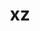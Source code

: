 ---
title: "xz"
layout: cache
categories: [package, develop]
meta: {"compilers": ["apple-clang@16.0.0", "apple-clang@17.0.0", "cce@18.0.0", "cce@20.0.0", "gcc@10.5.0", "gcc@11.1.0", "gcc@11.4.0", "gcc@12.3.0", "gcc@12.4.0", "gcc@13.2.0", "gcc@13.3.0", "gcc@7.3.1", "gcc@7.5.0", "gcc@9.4.0", "intel-oneapi-compilers@2024.1.0", "intel-oneapi-compilers@2025.1.0", "msvc@19.39.33523"], "num_specs": 189, "num_specs_by_stack": {"aws-pcluster-neoverse_v1": 17, "aws-pcluster-x86_64_v4": 3, "bootstrap-aarch64-darwin": 1, "bootstrap-x86_64-linux-gnu": 1, "build_systems": 1, "data-vis-sdk": 16, "developer-tools-aarch64-linux-gnu": 15, "developer-tools-darwin": 11, "developer-tools-x86_64_v3-linux-gnu": 15, "e4s": 1, "e4s-neoverse-v2": 15, "e4s-oneapi": 20, "e4s-rocm-external": 15, "hep": 16, "ml-darwin-aarch64-mps": 11, "ml-linux-aarch64-cpu": 16, "ml-linux-aarch64-cuda": 16, "ml-linux-x86_64-cpu": 16, "ml-linux-x86_64-cuda": 16, "ml-linux-x86_64-rocm": 2, "radiuss": 1, "radiuss-aws": 1, "radiuss-aws-aarch64": 1, "root": 189, "tools-sdk": 1, "tutorial": 30, "windows-vis": 10}, "oss": ["amzn2", "centos7", "rhel8", "sequoia", "ubuntu18.04", "ubuntu20.04", "ubuntu22.04", "ubuntu24.04", "windows10.0.20348"], "platforms": ["darwin", "linux", "windows"], "stacks": ["aws-pcluster-neoverse_v1", "aws-pcluster-x86_64_v4", "bootstrap-aarch64-darwin", "bootstrap-x86_64-linux-gnu", "build_systems", "data-vis-sdk", "developer-tools-aarch64-linux-gnu", "developer-tools-darwin", "developer-tools-x86_64_v3-linux-gnu", "e4s", "e4s-neoverse-v2", "e4s-oneapi", "e4s-rocm-external", "hep", "ml-darwin-aarch64-mps", "ml-linux-aarch64-cpu", "ml-linux-aarch64-cuda", "ml-linux-x86_64-cpu", "ml-linux-x86_64-cuda", "ml-linux-x86_64-rocm", "radiuss", "radiuss-aws", "radiuss-aws-aarch64", "root", "tools-sdk", "tutorial", "windows-vis"], "targets": ["aarch64", "neoverse_v1", "neoverse_v2", "x86_64", "x86_64_v3", "x86_64_v4"], "versions": ["5.4.7", "5.6.3"]}
spec_details: [{"compiler": "gcc@12.4.0", "hash": "24wlwtvovc23rgqcwyjs7wzktadqx22e", "os": "amzn2", "platform": "linux", "size": "-", "stacks": ["aws-pcluster-neoverse_v1", "root"], "target": "neoverse_v1", "variants": ["build_system=autotools", "libs:=shared,static", "~pic"], "versions": ["5.6.3"]}, {"compiler": "gcc@9.4.0", "hash": "25t23jrn56khqhcvc52gc2uqujwz2mts", "os": "ubuntu20.04", "platform": "linux", "size": "-", "stacks": ["data-vis-sdk", "root"], "target": "x86_64_v3", "variants": ["build_system=autotools", "libs:=shared,static", "~pic"], "versions": ["5.6.3"]}, {"compiler": "gcc@13.2.0", "hash": "2fllxiqsxsb7ihg5b6jemiuzrdgkboun", "os": "ubuntu24.04", "platform": "linux", "size": "-", "stacks": ["ml-linux-x86_64-cpu", "ml-linux-x86_64-cuda", "root"], "target": "x86_64_v3", "variants": ["build_system=autotools", "libs:=shared,static", "~pic"], "versions": ["5.6.3"]}, {"compiler": "gcc@11.1.0", "hash": "2jihfpi7fa635hfxaptcyryzc2s3pawp", "os": "ubuntu20.04", "platform": "linux", "size": "-", "stacks": ["data-vis-sdk", "root"], "target": "x86_64_v3", "variants": ["build_system=autotools", "libs:=shared,static", "~pic"], "versions": ["5.6.3"]}, {"compiler": "gcc@12.3.0", "hash": "2pjwl6md3lxin3zx56fgl56x7675nghq", "os": "ubuntu22.04", "platform": "linux", "size": "-", "stacks": ["root", "tutorial"], "target": "x86_64_v3", "variants": ["build_system=autotools", "libs:=shared,static", "~pic"], "versions": ["5.6.3"]}, {"compiler": "gcc@13.2.0", "hash": "34jib4dx6qoripu6gklrpzn36jp5l2pq", "os": "ubuntu24.04", "platform": "linux", "size": "-", "stacks": ["ml-linux-x86_64-cpu", "ml-linux-x86_64-cuda", "root"], "target": "x86_64_v3", "variants": ["build_system=autotools", "libs:=shared,static", "~pic"], "versions": ["5.6.3"]}, {"compiler": "gcc@12.3.0", "hash": "3bvjfs4zs32rpjw4vfotqfhjpwijj65i", "os": "ubuntu22.04", "platform": "linux", "size": "-", "stacks": ["root", "tutorial"], "target": "x86_64_v3", "variants": ["build_system=autotools", "libs:=shared,static", "~pic"], "versions": ["5.6.3"]}, {"compiler": "gcc@12.4.0", "hash": "3fkazl2icd2u433h777yf7f425htyxdf", "os": "amzn2", "platform": "linux", "size": "-", "stacks": ["aws-pcluster-neoverse_v1", "root"], "target": "neoverse_v1", "variants": ["build_system=autotools", "libs:=shared,static", "~pic"], "versions": ["5.6.3"]}, {"compiler": "intel-oneapi-compilers@2025.1.0", "hash": "3jca2tgcfymtntqlymnxcwhla4mj6alm", "os": "ubuntu22.04", "platform": "linux", "size": "-", "stacks": ["e4s-oneapi", "root"], "target": "x86_64_v3", "variants": ["build_system=autotools", "libs:=shared,static", "+pic"], "versions": ["5.6.3"]}, {"compiler": "intel-oneapi-compilers@2025.1.0", "hash": "3rqtk557mvd6myomst4ie5xgkyvuyyur", "os": "ubuntu22.04", "platform": "linux", "size": "-", "stacks": ["e4s-oneapi", "root"], "target": "x86_64_v3", "variants": ["build_system=autotools", "libs:=shared,static", "+pic"], "versions": ["5.6.3"]}, {"compiler": "gcc@11.1.0", "hash": "3xtl7no2dsj5henweab2lx3ysf2rn4p7", "os": "ubuntu20.04", "platform": "linux", "size": "-", "stacks": ["data-vis-sdk", "root"], "target": "x86_64_v3", "variants": ["build_system=autotools", "libs:=shared,static", "~pic"], "versions": ["5.6.3"]}, {"compiler": "msvc@19.39.33523", "hash": "47264anijem5hgjgi7q7nfokck44avex", "os": "windows10.0.20348", "platform": "windows", "size": "-", "stacks": ["root", "windows-vis"], "target": "x86_64", "variants": ["build_system=msbuild", "libs:=shared,static", "~pic"], "versions": ["5.4.7"]}, {"compiler": "gcc@11.1.0", "hash": "47q5kfc5sztgbyqnwinpzcyvujdyr5uz", "os": "ubuntu20.04", "platform": "linux", "size": "-", "stacks": ["data-vis-sdk", "root"], "target": "x86_64_v3", "variants": ["build_system=autotools", "libs:=shared,static", "~pic"], "versions": ["5.6.3"]}, {"compiler": "gcc@11.4.0", "hash": "4bghukz2bqqtshqlhzg6dhsoe6rplfdp", "os": "ubuntu22.04", "platform": "linux", "size": "-", "stacks": ["e4s-rocm-external", "hep", "root", "tutorial"], "target": "x86_64_v3", "variants": ["build_system=autotools", "libs:=shared,static", "~pic"], "versions": ["5.6.3"]}, {"compiler": "gcc@11.4.0", "hash": "4e7cldwhlmbk326tqtqoaj2qlphsauvq", "os": "ubuntu22.04", "platform": "linux", "size": "-", "stacks": ["e4s-neoverse-v2", "root"], "target": "neoverse_v2", "variants": ["build_system=autotools", "libs:=shared,static", "~pic"], "versions": ["5.6.3"]}, {"compiler": "gcc@13.2.0", "hash": "4endfwtlyxzoccfym2ox2vaecyvlsrdr", "os": "ubuntu24.04", "platform": "linux", "size": "-", "stacks": ["ml-linux-x86_64-cpu", "ml-linux-x86_64-cuda", "root"], "target": "x86_64_v3", "variants": ["build_system=autotools", "libs:=shared,static", "~pic"], "versions": ["5.6.3"]}, {"compiler": "gcc@12.3.0", "hash": "4gzq4mkmjtiuivqj4iddqkoe2dxritps", "os": "ubuntu22.04", "platform": "linux", "size": "-", "stacks": ["root", "tutorial"], "target": "x86_64_v3", "variants": ["build_system=autotools", "libs:=shared,static", "~pic"], "versions": ["5.6.3"]}, {"compiler": "gcc@13.3.0", "hash": "4mdj2encdn6bkuhemc3ruqkzzbge453w", "os": "rhel8", "platform": "linux", "size": "-", "stacks": ["developer-tools-aarch64-linux-gnu", "root"], "target": "aarch64", "variants": ["build_system=autotools", "libs:=shared,static", "~pic"], "versions": ["5.6.3"]}, {"compiler": "gcc@11.4.0", "hash": "4zjzb4cjvmzpar4oe5c7fjtkovpuavou", "os": "ubuntu22.04", "platform": "linux", "size": "-", "stacks": ["e4s-rocm-external", "hep", "root", "tutorial"], "target": "x86_64_v3", "variants": ["build_system=autotools", "libs:=shared,static", "~pic"], "versions": ["5.6.3"]}, {"compiler": "gcc@10.5.0", "hash": "52uwpvauoltfdzgrmhnbla4yp3plqb5o", "os": "centos7", "platform": "linux", "size": "-", "stacks": ["developer-tools-x86_64_v3-linux-gnu", "root"], "target": "x86_64_v3", "variants": ["build_system=autotools", "libs:=shared,static", "~pic"], "versions": ["5.6.3"]}, {"compiler": "msvc@19.39.33523", "hash": "56dfibgkhy4hgl2j5tvualz4ctvhikeu", "os": "windows10.0.20348", "platform": "windows", "size": "-", "stacks": ["root", "windows-vis"], "target": "x86_64", "variants": ["build_system=msbuild", "libs:=shared,static", "~pic"], "versions": ["5.4.7"]}, {"compiler": "gcc@13.3.0", "hash": "5k73ewmznkchtgiehfb442vej4b2b24w", "os": "rhel8", "platform": "linux", "size": "-", "stacks": ["developer-tools-aarch64-linux-gnu", "root"], "target": "aarch64", "variants": ["build_system=autotools", "libs:=shared,static", "~pic"], "versions": ["5.6.3"]}, {"compiler": "gcc@10.5.0", "hash": "5ksjb7i2p4qvcopxpe3tov3gnw3xppx6", "os": "centos7", "platform": "linux", "size": "-", "stacks": ["developer-tools-x86_64_v3-linux-gnu", "root"], "target": "x86_64_v3", "variants": ["build_system=autotools", "libs:=shared,static", "~pic"], "versions": ["5.6.3"]}, {"compiler": "gcc@7.3.1", "hash": "5qsadupfo7iev3icxgsgdmo4zfrmjqi5", "os": "amzn2", "platform": "linux", "size": "-", "stacks": ["radiuss-aws", "root"], "target": "x86_64_v3", "variants": ["build_system=autotools", "libs:=shared,static", "~pic"], "versions": ["5.6.3"]}, {"compiler": "gcc@13.2.0", "hash": "5z5emmi6uynpochvmagkfguetc56z5ei", "os": "ubuntu24.04", "platform": "linux", "size": "-", "stacks": ["ml-linux-aarch64-cpu", "ml-linux-aarch64-cuda", "root"], "target": "aarch64", "variants": ["build_system=autotools", "libs:=shared,static", "~pic"], "versions": ["5.6.3"]}, {"compiler": "gcc@12.4.0", "hash": "6e3iwpiuivi44w7lglksawiy5ivzuchp", "os": "amzn2", "platform": "linux", "size": "-", "stacks": ["aws-pcluster-neoverse_v1", "root"], "target": "neoverse_v1", "variants": ["build_system=autotools", "libs:=shared,static", "~pic"], "versions": ["5.6.3"]}, {"compiler": "gcc@11.4.0", "hash": "6mixfxa3acevmpk4jqbqwh7odqgtzji3", "os": "ubuntu22.04", "platform": "linux", "size": "-", "stacks": ["e4s-neoverse-v2", "root"], "target": "neoverse_v2", "variants": ["build_system=autotools", "libs:=shared,static", "~pic"], "versions": ["5.6.3"]}, {"compiler": "msvc@19.39.33523", "hash": "6ozpfry5yajzwcxuonxldv7ig7dg7obk", "os": "windows10.0.20348", "platform": "windows", "size": "-", "stacks": ["root", "windows-vis"], "target": "x86_64", "variants": ["build_system=msbuild", "libs:=shared,static", "~pic"], "versions": ["5.4.7"]}, {"compiler": "gcc@12.4.0", "hash": "6sdsneidy4ifolmxpkm7poyunru4ujru", "os": "amzn2", "platform": "linux", "size": "-", "stacks": ["aws-pcluster-neoverse_v1", "root"], "target": "neoverse_v1", "variants": ["build_system=autotools", "libs:=shared,static", "~pic"], "versions": ["5.6.3"]}, {"compiler": "gcc@12.4.0", "hash": "6y7tnbj2mhx3bbsssfr6ho4xsa4ymggy", "os": "amzn2", "platform": "linux", "size": "-", "stacks": ["aws-pcluster-neoverse_v1", "root"], "target": "neoverse_v1", "variants": ["build_system=autotools", "libs:=shared,static", "~pic"], "versions": ["5.6.3"]}, {"compiler": "gcc@11.4.0", "hash": "7kqm4fgfb5dzyqr6misflu25q55xgolh", "os": "ubuntu22.04", "platform": "linux", "size": "-", "stacks": ["e4s-rocm-external", "hep", "root", "tutorial"], "target": "x86_64_v3", "variants": ["build_system=autotools", "libs:=shared,static", "~pic"], "versions": ["5.6.3"]}, {"compiler": "gcc@13.2.0", "hash": "7tz2fa5snfyjmozrrsqfa2qnan5d7i6r", "os": "ubuntu24.04", "platform": "linux", "size": "-", "stacks": ["ml-linux-aarch64-cpu", "ml-linux-aarch64-cuda", "root"], "target": "aarch64", "variants": ["build_system=autotools", "libs:=shared,static", "~pic"], "versions": ["5.6.3"]}, {"compiler": "gcc@13.3.0", "hash": "ad4lfypm4vnppyfap6kv4zkeyuphowkr", "os": "rhel8", "platform": "linux", "size": "-", "stacks": ["developer-tools-aarch64-linux-gnu", "root"], "target": "aarch64", "variants": ["build_system=autotools", "libs:=shared,static", "~pic"], "versions": ["5.6.3"]}, {"compiler": "gcc@12.3.0", "hash": "adjxwopu2hz2ow2anlit2rh6x3wr7rag", "os": "ubuntu22.04", "platform": "linux", "size": "-", "stacks": ["root", "tutorial"], "target": "x86_64_v3", "variants": ["build_system=autotools", "libs:=shared,static", "~pic"], "versions": ["5.6.3"]}, {"compiler": "gcc@12.3.0", "hash": "afhbpieq276wqe53wzoloc4rqyf5ymgk", "os": "ubuntu22.04", "platform": "linux", "size": "-", "stacks": ["root", "tutorial"], "target": "x86_64_v3", "variants": ["build_system=autotools", "libs:=shared,static", "~pic"], "versions": ["5.6.3"]}, {"compiler": "gcc@11.1.0", "hash": "alcnepmqag6wdm5u4m3smizodt3lk4ka", "os": "ubuntu20.04", "platform": "linux", "size": "-", "stacks": ["data-vis-sdk", "root", "tools-sdk"], "target": "x86_64_v3", "variants": ["build_system=autotools", "libs:=shared,static", "~pic"], "versions": ["5.6.3"]}, {"compiler": "gcc@11.1.0", "hash": "ancsn4fcbaj7msdzykez7vyncodq24pa", "os": "ubuntu20.04", "platform": "linux", "size": "-", "stacks": ["data-vis-sdk", "root"], "target": "x86_64_v3", "variants": ["build_system=autotools", "libs:=shared,static", "~pic"], "versions": ["5.6.3"]}, {"compiler": "gcc@11.4.0", "hash": "b2qd3hdfizy5ckpslcomhvqx7vk4onjj", "os": "ubuntu22.04", "platform": "linux", "size": "-", "stacks": ["e4s-neoverse-v2", "root"], "target": "neoverse_v2", "variants": ["build_system=autotools", "libs:=shared,static", "~pic"], "versions": ["5.6.3"]}, {"compiler": "intel-oneapi-compilers@2025.1.0", "hash": "b75vobeiiyfyzaezeedfbg3qspkgkfof", "os": "ubuntu22.04", "platform": "linux", "size": "-", "stacks": ["e4s-oneapi", "root"], "target": "x86_64_v3", "variants": ["build_system=autotools", "libs:=shared,static", "+pic"], "versions": ["5.6.3"]}, {"compiler": "gcc@13.2.0", "hash": "bbvofpd3c5olz3aa6l5vbaoryr4usx52", "os": "ubuntu24.04", "platform": "linux", "size": "-", "stacks": ["ml-linux-aarch64-cpu", "ml-linux-aarch64-cuda", "root"], "target": "aarch64", "variants": ["build_system=autotools", "libs:=shared,static", "~pic"], "versions": ["5.6.3"]}, {"compiler": "gcc@11.4.0", "hash": "bo76xpxoutt2sra747e7bkg2qsztllnq", "os": "ubuntu22.04", "platform": "linux", "size": "-", "stacks": ["e4s-neoverse-v2", "root"], "target": "neoverse_v2", "variants": ["build_system=autotools", "libs:=shared,static", "~pic"], "versions": ["5.6.3"]}, {"compiler": "gcc@11.1.0", "hash": "browwed3spgxwkxsq3zwg6xh62scmi6j", "os": "ubuntu20.04", "platform": "linux", "size": "-", "stacks": ["data-vis-sdk", "root"], "target": "x86_64_v3", "variants": ["build_system=autotools", "libs:=shared,static", "~pic"], "versions": ["5.6.3"]}, {"compiler": "gcc@12.4.0", "hash": "brrauzohlv56d5mjzdlv7fqw2nd6ewnz", "os": "amzn2", "platform": "linux", "size": "-", "stacks": ["aws-pcluster-neoverse_v1", "root"], "target": "neoverse_v1", "variants": ["build_system=autotools", "libs:=shared,static", "~pic"], "versions": ["5.6.3"]}, {"compiler": "cce@20.0.0", "hash": "bryxum3jcgszwrforhatrqnqk7ovkmdc", "os": "rhel8", "platform": "linux", "size": "-", "stacks": ["root"], "target": "x86_64_v3", "variants": ["build_system=autotools", "libs:=shared,static", "~pic"], "versions": ["5.6.3"]}, {"compiler": "gcc@11.4.0", "hash": "bsc4vlwdtkgmyrdnxssbowwmfvrushxn", "os": "ubuntu22.04", "platform": "linux", "size": "-", "stacks": ["e4s-neoverse-v2", "root"], "target": "neoverse_v2", "variants": ["build_system=autotools", "libs:=shared,static", "~pic"], "versions": ["5.6.3"]}, {"compiler": "gcc@10.5.0", "hash": "bz3hx7vl3zfj2i22k5hbrf4xvbwqump6", "os": "centos7", "platform": "linux", "size": "-", "stacks": ["developer-tools-x86_64_v3-linux-gnu", "root"], "target": "x86_64_v3", "variants": ["build_system=autotools", "libs:=shared,static", "~pic"], "versions": ["5.6.3"]}, {"compiler": "intel-oneapi-compilers@2025.1.0", "hash": "c446vuhcudn353zvokqsbw2yol5ts2sg", "os": "ubuntu22.04", "platform": "linux", "size": "-", "stacks": ["e4s-oneapi", "root"], "target": "x86_64_v3", "variants": ["build_system=autotools", "libs:=shared,static", "+pic"], "versions": ["5.6.3"]}, {"compiler": "gcc@13.2.0", "hash": "c7gev63ai7iwgp2bv5sg7plslny7h7gf", "os": "ubuntu24.04", "platform": "linux", "size": "-", "stacks": ["ml-linux-x86_64-cpu", "ml-linux-x86_64-cuda", "root"], "target": "x86_64_v3", "variants": ["build_system=autotools", "libs:=shared,static", "~pic"], "versions": ["5.6.3"]}, {"compiler": "gcc@13.2.0", "hash": "cf56tcnro5yzjlsinqnujmmtzbcjleym", "os": "ubuntu24.04", "platform": "linux", "size": "-", "stacks": ["ml-linux-aarch64-cpu", "ml-linux-aarch64-cuda", "root"], "target": "aarch64", "variants": ["build_system=autotools", "libs:=shared,static", "~pic"], "versions": ["5.6.3"]}, {"compiler": "gcc@13.3.0", "hash": "cfxmjfodpphmelbqjtmtjyipo3eti2hl", "os": "rhel8", "platform": "linux", "size": "-", "stacks": ["developer-tools-aarch64-linux-gnu", "root"], "target": "aarch64", "variants": ["build_system=autotools", "libs:=shared,static", "~pic"], "versions": ["5.6.3"]}, {"compiler": "gcc@11.4.0", "hash": "cnomoy4ij6qtzxpzbpretl7w7blabf3r", "os": "ubuntu22.04", "platform": "linux", "size": "-", "stacks": ["e4s-rocm-external", "hep", "root", "tutorial"], "target": "x86_64_v3", "variants": ["build_system=autotools", "libs:=shared,static", "~pic"], "versions": ["5.6.3"]}, {"compiler": "gcc@12.4.0", "hash": "d64xp2x7yxlv3qklmk27lnxqxtmeapbo", "os": "amzn2", "platform": "linux", "size": "-", "stacks": ["aws-pcluster-neoverse_v1", "root"], "target": "neoverse_v1", "variants": ["build_system=autotools", "libs:=shared,static", "~pic"], "versions": ["5.6.3"]}, {"compiler": "gcc@13.3.0", "hash": "d7ypkjd2vl2x7pmvwzv3syuvqzbr2j36", "os": "rhel8", "platform": "linux", "size": "-", "stacks": ["developer-tools-aarch64-linux-gnu", "root"], "target": "aarch64", "variants": ["build_system=autotools", "libs:=shared,static", "~pic"], "versions": ["5.6.3"]}, {"compiler": "gcc@13.2.0", "hash": "dbnt7oc4t37ixjifb7x6a2phsgnxu7wi", "os": "ubuntu24.04", "platform": "linux", "size": "-", "stacks": ["ml-linux-x86_64-cpu", "ml-linux-x86_64-cuda", "root"], "target": "x86_64_v3", "variants": ["build_system=autotools", "libs:=shared,static", "~pic"], "versions": ["5.6.3"]}, {"compiler": "gcc@12.4.0", "hash": "dlgnajmmcrmpd45kl4op6hlpsohxc555", "os": "amzn2", "platform": "linux", "size": "-", "stacks": ["aws-pcluster-neoverse_v1", "root"], "target": "neoverse_v1", "variants": ["build_system=autotools", "libs:=shared,static", "~pic"], "versions": ["5.6.3"]}, {"compiler": "gcc@12.4.0", "hash": "dltwcvxhod4l2mvjt2dgojsrrelv2koo", "os": "amzn2", "platform": "linux", "size": "-", "stacks": ["aws-pcluster-neoverse_v1", "root"], "target": "neoverse_v1", "variants": ["build_system=autotools", "libs:=shared,static", "~pic"], "versions": ["5.6.3"]}, {"compiler": "gcc@11.4.0", "hash": "dnixb3ixsq6gah5rleupbdpkt5yrkiy2", "os": "ubuntu22.04", "platform": "linux", "size": "-", "stacks": ["e4s-rocm-external", "hep", "root", "tutorial"], "target": "x86_64_v3", "variants": ["build_system=autotools", "libs:=shared,static", "~pic"], "versions": ["5.6.3"]}, {"compiler": "gcc@12.4.0", "hash": "dypsjlpfclreus2h24c4hxidj7vtwl2c", "os": "amzn2", "platform": "linux", "size": "-", "stacks": ["aws-pcluster-neoverse_v1", "root"], "target": "neoverse_v1", "variants": ["build_system=autotools", "libs:=shared,static", "~pic"], "versions": ["5.6.3"]}, {"compiler": "gcc@11.4.0", "hash": "dyslydimhtx7m3gsqns6wjyi66wzwbjy", "os": "ubuntu22.04", "platform": "linux", "size": "-", "stacks": ["e4s-rocm-external", "hep", "root", "tutorial"], "target": "x86_64_v3", "variants": ["build_system=autotools", "libs:=shared,static", "~pic"], "versions": ["5.6.3"]}, {"compiler": "gcc@12.3.0", "hash": "e67axkdjomqwf5y4matt2wpdmvyo7ebl", "os": "ubuntu22.04", "platform": "linux", "size": "-", "stacks": ["root", "tutorial"], "target": "x86_64_v3", "variants": ["build_system=autotools", "libs:=shared,static", "~pic"], "versions": ["5.6.3"]}, {"compiler": "gcc@12.3.0", "hash": "e6ce2wpguokyjepjq66c7trwjpsjzzud", "os": "ubuntu22.04", "platform": "linux", "size": "-", "stacks": ["root", "tutorial"], "target": "x86_64_v3", "variants": ["build_system=autotools", "libs:=shared,static", "~pic"], "versions": ["5.6.3"]}, {"compiler": "apple-clang@17.0.0", "hash": "ecmhqktqdmjjrw435a2llbccpuqbeusm", "os": "sequoia", "platform": "darwin", "size": "-", "stacks": ["bootstrap-aarch64-darwin", "developer-tools-darwin", "ml-darwin-aarch64-mps", "root"], "target": "aarch64", "variants": ["build_system=autotools", "libs:=shared,static", "~pic"], "versions": ["5.6.3"]}, {"compiler": "gcc@10.5.0", "hash": "epdynryvtl2njdcxraddh7f547jymd3a", "os": "centos7", "platform": "linux", "size": "-", "stacks": ["developer-tools-x86_64_v3-linux-gnu", "root"], "target": "x86_64_v3", "variants": ["build_system=autotools", "libs:=shared,static", "~pic"], "versions": ["5.6.3"]}, {"compiler": "gcc@13.2.0", "hash": "eumlzh77okqmlhmz2hqk76fiovdg5ufh", "os": "ubuntu24.04", "platform": "linux", "size": "-", "stacks": ["ml-linux-aarch64-cpu", "ml-linux-aarch64-cuda", "root"], "target": "aarch64", "variants": ["build_system=autotools", "libs:=shared,static", "~pic"], "versions": ["5.6.3"]}, {"compiler": "gcc@13.2.0", "hash": "f2ts7zy5qecrtcwqv22vshx6qxb6l2dx", "os": "ubuntu24.04", "platform": "linux", "size": "-", "stacks": ["hep", "ml-linux-x86_64-cpu", "ml-linux-x86_64-cuda", "root"], "target": "x86_64_v3", "variants": ["build_system=autotools", "libs:=shared,static", "~pic"], "versions": ["5.6.3"]}, {"compiler": "intel-oneapi-compilers@2025.1.0", "hash": "f3dd7aeanfbdshuqult65mpaavpjo77o", "os": "ubuntu22.04", "platform": "linux", "size": "-", "stacks": ["e4s-oneapi", "root"], "target": "x86_64_v3", "variants": ["build_system=autotools", "libs:=shared,static", "+pic"], "versions": ["5.6.3"]}, {"compiler": "gcc@11.4.0", "hash": "fc2mnxluk5hud72bm6nw2vhgj63mw6zl", "os": "ubuntu22.04", "platform": "linux", "size": "-", "stacks": ["e4s-rocm-external", "hep", "root", "tutorial"], "target": "x86_64_v3", "variants": ["build_system=autotools", "libs:=shared,static", "~pic"], "versions": ["5.6.3"]}, {"compiler": "intel-oneapi-compilers@2025.1.0", "hash": "fgszrrwzsiva74gwelvgtkttk3edirg6", "os": "ubuntu22.04", "platform": "linux", "size": "-", "stacks": ["e4s-oneapi", "root"], "target": "x86_64_v3", "variants": ["build_system=autotools", "libs:=shared,static", "+pic"], "versions": ["5.6.3"]}, {"compiler": "gcc@11.4.0", "hash": "fhuuiy5t3lzhklhsy6bazad3tghpycsn", "os": "ubuntu22.04", "platform": "linux", "size": "-", "stacks": ["e4s-neoverse-v2", "root"], "target": "neoverse_v2", "variants": ["build_system=autotools", "libs:=shared,static", "~pic"], "versions": ["5.6.3"]}, {"compiler": "apple-clang@16.0.0", "hash": "fnjoriv2u5rwyvzuvumrscjnmrm7zpde", "os": "sequoia", "platform": "darwin", "size": "-", "stacks": ["developer-tools-darwin", "ml-darwin-aarch64-mps", "root"], "target": "aarch64", "variants": ["build_system=autotools", "libs:=shared,static", "~pic"], "versions": ["5.6.3"]}, {"compiler": "gcc@13.2.0", "hash": "fodnfs6azwjuh7a2xyd6m462od5penhi", "os": "ubuntu24.04", "platform": "linux", "size": "-", "stacks": ["bootstrap-x86_64-linux-gnu", "hep", "ml-linux-x86_64-cpu", "ml-linux-x86_64-cuda", "ml-linux-x86_64-rocm", "radiuss", "root"], "target": "x86_64_v3", "variants": ["build_system=autotools", "libs:=shared,static", "~pic"], "versions": ["5.6.3"]}, {"compiler": "gcc@11.4.0", "hash": "gc6ybvabhloy5oei4tpx55qsrxyajw7d", "os": "ubuntu22.04", "platform": "linux", "size": "-", "stacks": ["e4s-neoverse-v2", "root"], "target": "neoverse_v2", "variants": ["build_system=autotools", "libs:=shared,static", "~pic"], "versions": ["5.6.3"]}, {"compiler": "intel-oneapi-compilers@2025.1.0", "hash": "gkzk7xnkccncjgvqmzh2vrb2eb6shnht", "os": "ubuntu22.04", "platform": "linux", "size": "-", "stacks": ["e4s-oneapi", "root"], "target": "x86_64_v3", "variants": ["build_system=autotools", "libs:=shared,static", "+pic"], "versions": ["5.6.3"]}, {"compiler": "gcc@13.2.0", "hash": "gojgnnoblroch6f3ilvn742eqyajh7ee", "os": "ubuntu24.04", "platform": "linux", "size": "-", "stacks": ["ml-linux-x86_64-cpu", "ml-linux-x86_64-cuda", "root"], "target": "x86_64_v3", "variants": ["build_system=autotools", "libs:=shared,static", "~pic"], "versions": ["5.6.3"]}, {"compiler": "gcc@11.4.0", "hash": "gwztkmugebtveh3pkgnorqzbwjmq3ekq", "os": "ubuntu22.04", "platform": "linux", "size": "-", "stacks": ["e4s-neoverse-v2", "root"], "target": "neoverse_v2", "variants": ["build_system=autotools", "libs:=shared,static", "~pic"], "versions": ["5.6.3"]}, {"compiler": "gcc@11.4.0", "hash": "hhkulugmwqotynuhtsca6gnowblsjact", "os": "ubuntu22.04", "platform": "linux", "size": "-", "stacks": ["e4s-neoverse-v2", "root"], "target": "neoverse_v2", "variants": ["build_system=autotools", "libs:=shared,static", "~pic"], "versions": ["5.6.3"]}, {"compiler": "intel-oneapi-compilers@2025.1.0", "hash": "hslz7pnbvkfcang2s4cw5ny7pjjvakhk", "os": "ubuntu22.04", "platform": "linux", "size": "-", "stacks": ["e4s-oneapi", "root"], "target": "x86_64_v3", "variants": ["build_system=autotools", "libs:=shared,static", "+pic"], "versions": ["5.6.3"]}, {"compiler": "intel-oneapi-compilers@2025.1.0", "hash": "hxch4ymtqpotuhdu2vm3cdzscifn6bl4", "os": "ubuntu22.04", "platform": "linux", "size": "-", "stacks": ["e4s-oneapi", "root"], "target": "x86_64_v3", "variants": ["build_system=autotools", "libs:=shared,static", "+pic"], "versions": ["5.6.3"]}, {"compiler": "gcc@7.5.0", "hash": "hzpis7zcp3x56bwzhdo5cqvhesjvwrh7", "os": "ubuntu18.04", "platform": "linux", "size": "-", "stacks": ["build_systems", "root"], "target": "x86_64_v3", "variants": ["build_system=autotools", "libs:=shared,static", "~pic"], "versions": ["5.6.3"]}, {"compiler": "intel-oneapi-compilers@2025.1.0", "hash": "hzue4nqacexu533szcu7zzvbbnqetlnp", "os": "ubuntu22.04", "platform": "linux", "size": "-", "stacks": ["e4s-oneapi", "root"], "target": "x86_64_v3", "variants": ["build_system=autotools", "libs:=shared,static", "+pic"], "versions": ["5.6.3"]}, {"compiler": "apple-clang@16.0.0", "hash": "i66inyfkizvhu44byvlu27f5e7w7gphi", "os": "sequoia", "platform": "darwin", "size": "-", "stacks": ["developer-tools-darwin", "ml-darwin-aarch64-mps", "root"], "target": "aarch64", "variants": ["build_system=autotools", "libs:=shared,static", "~pic"], "versions": ["5.6.3"]}, {"compiler": "gcc@12.3.0", "hash": "iihwqktdnadguqdkbekb7l2pe47bdecx", "os": "ubuntu22.04", "platform": "linux", "size": "-", "stacks": ["root", "tutorial"], "target": "x86_64_v3", "variants": ["build_system=autotools", "libs:=shared,static", "~pic"], "versions": ["5.6.3"]}, {"compiler": "gcc@11.1.0", "hash": "ij3pnkpezhdgzrfwbjwxqarnu2mjffpa", "os": "ubuntu20.04", "platform": "linux", "size": "-", "stacks": ["data-vis-sdk", "root"], "target": "x86_64_v3", "variants": ["build_system=autotools", "libs:=shared,static", "~pic"], "versions": ["5.6.3"]}, {"compiler": "gcc@10.5.0", "hash": "ijk2odp46qqhbrojzk3hs27cgiwy3mx5", "os": "centos7", "platform": "linux", "size": "-", "stacks": ["developer-tools-x86_64_v3-linux-gnu", "root"], "target": "x86_64_v3", "variants": ["build_system=autotools", "libs:=shared,static", "~pic"], "versions": ["5.6.3"]}, {"compiler": "intel-oneapi-compilers@2024.1.0", "hash": "iknawtckrrkpafbmm22npk3doxp64rrh", "os": "amzn2", "platform": "linux", "size": "-", "stacks": ["aws-pcluster-x86_64_v4", "root"], "target": "x86_64_v3", "variants": ["build_system=autotools", "libs:=shared,static", "~pic"], "versions": ["5.6.3"]}, {"compiler": "intel-oneapi-compilers@2024.1.0", "hash": "irqbax6daellhhn76ixznxaqec3yb4wk", "os": "amzn2", "platform": "linux", "size": "-", "stacks": ["aws-pcluster-x86_64_v4", "root"], "target": "x86_64_v3", "variants": ["build_system=autotools", "libs:=shared,static", "~pic"], "versions": ["5.6.3"]}, {"compiler": "gcc@12.3.0", "hash": "iykk5fraho6vcupwatpy64lf54sobrzt", "os": "ubuntu22.04", "platform": "linux", "size": "-", "stacks": ["root", "tutorial"], "target": "x86_64_v3", "variants": ["build_system=autotools", "libs:=shared,static", "~pic"], "versions": ["5.6.3"]}, {"compiler": "gcc@11.4.0", "hash": "j2by65buskbvpuwmkkv5hnxps4jpisrf", "os": "ubuntu22.04", "platform": "linux", "size": "-", "stacks": ["e4s", "e4s-rocm-external", "root", "tutorial"], "target": "x86_64_v3", "variants": ["build_system=autotools", "libs:=shared,static", "~pic"], "versions": ["5.6.3"]}, {"compiler": "gcc@13.3.0", "hash": "jiglfu4da73qkjdiodzoyap5pmncv45s", "os": "rhel8", "platform": "linux", "size": "-", "stacks": ["developer-tools-aarch64-linux-gnu", "root"], "target": "aarch64", "variants": ["build_system=autotools", "libs:=shared,static", "~pic"], "versions": ["5.6.3"]}, {"compiler": "intel-oneapi-compilers@2025.1.0", "hash": "jmykyvrp5e6f5wqj7qxgt5skuybnldij", "os": "ubuntu22.04", "platform": "linux", "size": "-", "stacks": ["e4s-oneapi", "root"], "target": "x86_64_v3", "variants": ["build_system=autotools", "libs:=shared,static", "+pic"], "versions": ["5.6.3"]}, {"compiler": "gcc@12.4.0", "hash": "jovxntfwvzh2gjouiu25oryk5rgp4hl3", "os": "amzn2", "platform": "linux", "size": "-", "stacks": ["aws-pcluster-neoverse_v1", "root"], "target": "neoverse_v1", "variants": ["build_system=autotools", "libs:=shared,static", "~pic"], "versions": ["5.6.3"]}, {"compiler": "gcc@13.2.0", "hash": "jqg23fcvtuhpml3zxqydwypqusb7sdm4", "os": "ubuntu24.04", "platform": "linux", "size": "-", "stacks": ["ml-linux-aarch64-cpu", "ml-linux-aarch64-cuda", "root"], "target": "aarch64", "variants": ["build_system=autotools", "libs:=shared,static", "~pic"], "versions": ["5.6.3"]}, {"compiler": "gcc@13.3.0", "hash": "jqp3upji63ig5oyclc5ky2wtkikkdi2l", "os": "rhel8", "platform": "linux", "size": "-", "stacks": ["developer-tools-aarch64-linux-gnu", "root"], "target": "aarch64", "variants": ["build_system=autotools", "libs:=shared,static", "~pic"], "versions": ["5.6.3"]}, {"compiler": "intel-oneapi-compilers@2024.1.0", "hash": "jtb3umcmdj55r2u2yuqtjrnzewvsjyfy", "os": "amzn2", "platform": "linux", "size": "-", "stacks": ["aws-pcluster-x86_64_v4", "root"], "target": "x86_64_v4", "variants": ["build_system=autotools", "libs:=shared,static", "~pic"], "versions": ["5.6.3"]}, {"compiler": "apple-clang@17.0.0", "hash": "kcejdt5v7uzv2gzrtz6ki7v2q2i3msg5", "os": "sequoia", "platform": "darwin", "size": "-", "stacks": ["developer-tools-darwin", "ml-darwin-aarch64-mps", "root"], "target": "aarch64", "variants": ["build_system=autotools", "libs:=shared,static", "~pic"], "versions": ["5.6.3"]}, {"compiler": "gcc@11.1.0", "hash": "kfb7aektwekgkjjre7qun72if6ybtlmm", "os": "ubuntu20.04", "platform": "linux", "size": "-", "stacks": ["data-vis-sdk", "root"], "target": "x86_64_v3", "variants": ["build_system=autotools", "libs:=shared,static", "~pic"], "versions": ["5.6.3"]}, {"compiler": "gcc@10.5.0", "hash": "kipwqlfipp2jn6rnphde37oleaovtnmr", "os": "centos7", "platform": "linux", "size": "-", "stacks": ["developer-tools-x86_64_v3-linux-gnu", "root"], "target": "x86_64_v3", "variants": ["build_system=autotools", "libs:=shared,static", "~pic"], "versions": ["5.6.3"]}, {"compiler": "gcc@13.2.0", "hash": "kk2atxovgxhqq6r3ouxxj3xhc7bsdprq", "os": "ubuntu24.04", "platform": "linux", "size": "-", "stacks": ["ml-linux-x86_64-cpu", "ml-linux-x86_64-cuda", "root"], "target": "x86_64_v3", "variants": ["build_system=autotools", "libs:=shared,static", "~pic"], "versions": ["5.6.3"]}, {"compiler": "gcc@12.3.0", "hash": "l4wybsvsq3yqxwjfo57kcve2g6qlqxms", "os": "ubuntu22.04", "platform": "linux", "size": "-", "stacks": ["root", "tutorial"], "target": "x86_64_v3", "variants": ["build_system=autotools", "libs:=shared,static", "~pic"], "versions": ["5.6.3"]}, {"compiler": "gcc@13.3.0", "hash": "le6dwyecgkh33a5sanxze7vmmasvcoxn", "os": "rhel8", "platform": "linux", "size": "-", "stacks": ["developer-tools-aarch64-linux-gnu", "root"], "target": "aarch64", "variants": ["build_system=autotools", "libs:=shared,static", "~pic"], "versions": ["5.6.3"]}, {"compiler": "gcc@10.5.0", "hash": "lhxa62oimlu3sxhpmvysqk26zqdjk2yc", "os": "centos7", "platform": "linux", "size": "-", "stacks": ["developer-tools-x86_64_v3-linux-gnu", "root"], "target": "x86_64_v3", "variants": ["build_system=autotools", "libs:=shared,static", "~pic"], "versions": ["5.6.3"]}, {"compiler": "gcc@13.3.0", "hash": "liorpn4dfs3nctbl6ydqutabb4f2f4uz", "os": "rhel8", "platform": "linux", "size": "-", "stacks": ["developer-tools-aarch64-linux-gnu", "root"], "target": "aarch64", "variants": ["build_system=autotools", "libs:=shared,static", "~pic"], "versions": ["5.6.3"]}, {"compiler": "gcc@13.2.0", "hash": "ls62sp7i6bqqsi64gfndj4e2om3z3emt", "os": "ubuntu24.04", "platform": "linux", "size": "-", "stacks": ["ml-linux-aarch64-cpu", "ml-linux-aarch64-cuda", "root"], "target": "aarch64", "variants": ["build_system=autotools", "libs:=shared,static", "~pic"], "versions": ["5.6.3"]}, {"compiler": "apple-clang@16.0.0", "hash": "m3qh4z3jtynky7xqwtxaw4rpyypwgd5y", "os": "sequoia", "platform": "darwin", "size": "-", "stacks": ["developer-tools-darwin", "ml-darwin-aarch64-mps", "root"], "target": "aarch64", "variants": ["build_system=autotools", "libs:=shared,static", "~pic"], "versions": ["5.6.3"]}, {"compiler": "gcc@11.4.0", "hash": "m7n36qkja5ocm6vcp3lw2qsfbvtpkxxg", "os": "ubuntu22.04", "platform": "linux", "size": "-", "stacks": ["e4s-rocm-external", "hep", "root", "tutorial"], "target": "x86_64_v3", "variants": ["build_system=autotools", "libs:=shared,static", "~pic"], "versions": ["5.6.3"]}, {"compiler": "gcc@13.2.0", "hash": "mahfym6ezxfdjsybu4couegxtvbvdac4", "os": "ubuntu24.04", "platform": "linux", "size": "-", "stacks": ["ml-linux-aarch64-cpu", "ml-linux-aarch64-cuda", "root"], "target": "aarch64", "variants": ["build_system=autotools", "libs:=shared,static", "~pic"], "versions": ["5.6.3"]}, {"compiler": "gcc@13.2.0", "hash": "mepezmi7wwm5hzpgfyg6w5vdo6oty77h", "os": "ubuntu24.04", "platform": "linux", "size": "-", "stacks": ["ml-linux-x86_64-cpu", "ml-linux-x86_64-cuda", "root"], "target": "x86_64_v3", "variants": ["build_system=autotools", "libs:=shared,static", "~pic"], "versions": ["5.6.3"]}, {"compiler": "gcc@11.4.0", "hash": "mkgisah6742moo2fsvjtu6g3ygixilzv", "os": "ubuntu22.04", "platform": "linux", "size": "-", "stacks": ["e4s-rocm-external", "hep", "root", "tutorial"], "target": "x86_64_v3", "variants": ["build_system=autotools", "libs:=shared,static", "~pic"], "versions": ["5.6.3"]}, {"compiler": "msvc@19.39.33523", "hash": "mrycc2iaqdw6gmwxtjow6wwrcn52hccc", "os": "windows10.0.20348", "platform": "windows", "size": "-", "stacks": ["root", "windows-vis"], "target": "x86_64", "variants": ["build_system=msbuild", "libs:=shared,static", "~pic"], "versions": ["5.4.7"]}, {"compiler": "intel-oneapi-compilers@2025.1.0", "hash": "ms5cjvk7vvj2yevtueumeutygmtshtt2", "os": "ubuntu22.04", "platform": "linux", "size": "-", "stacks": ["e4s-oneapi", "root"], "target": "x86_64_v3", "variants": ["build_system=autotools", "libs:=shared,static", "+pic"], "versions": ["5.6.3"]}, {"compiler": "gcc@10.5.0", "hash": "n2c7cil2klptlfo4263lvd57eh7xqfm4", "os": "centos7", "platform": "linux", "size": "-", "stacks": ["developer-tools-x86_64_v3-linux-gnu", "root"], "target": "x86_64_v3", "variants": ["build_system=autotools", "libs:=shared,static", "~pic"], "versions": ["5.6.3"]}, {"compiler": "gcc@12.4.0", "hash": "n7fo2y3v6favvsnfjiyhp72hktyy7wbu", "os": "amzn2", "platform": "linux", "size": "-", "stacks": ["aws-pcluster-neoverse_v1", "root"], "target": "neoverse_v1", "variants": ["build_system=autotools", "libs:=shared,static", "~pic"], "versions": ["5.6.3"]}, {"compiler": "gcc@11.1.0", "hash": "nbqzxzgtkhn33oglif4xlradaphizhuh", "os": "ubuntu20.04", "platform": "linux", "size": "-", "stacks": ["data-vis-sdk", "root"], "target": "x86_64_v3", "variants": ["build_system=autotools", "libs:=shared,static", "~pic"], "versions": ["5.6.3"]}, {"compiler": "gcc@12.4.0", "hash": "nd5ugogjvnsthryecgyqq7ls7aen453z", "os": "amzn2", "platform": "linux", "size": "-", "stacks": ["aws-pcluster-neoverse_v1", "root"], "target": "neoverse_v1", "variants": ["build_system=autotools", "libs:=shared,static", "~pic"], "versions": ["5.6.3"]}, {"compiler": "gcc@11.4.0", "hash": "neqtu7o6mv6j2p6okpgggheokfitffw5", "os": "ubuntu22.04", "platform": "linux", "size": "-", "stacks": ["e4s-neoverse-v2", "root"], "target": "neoverse_v2", "variants": ["build_system=autotools", "libs:=shared,static", "~pic"], "versions": ["5.6.3"]}, {"compiler": "gcc@12.3.0", "hash": "nijuilxifdm6jf66kf5xxjmti34aaoow", "os": "ubuntu22.04", "platform": "linux", "size": "-", "stacks": ["root", "tutorial"], "target": "x86_64_v3", "variants": ["build_system=autotools", "libs:=shared,static", "~pic"], "versions": ["5.6.3"]}, {"compiler": "gcc@13.2.0", "hash": "nktgoxmwupwidxtxumi7aqjtfwr3grvz", "os": "ubuntu24.04", "platform": "linux", "size": "-", "stacks": ["ml-linux-x86_64-cpu", "ml-linux-x86_64-cuda", "root"], "target": "x86_64_v3", "variants": ["build_system=autotools", "libs:=shared,static", "~pic"], "versions": ["5.6.3"]}, {"compiler": "gcc@13.2.0", "hash": "o2zh3mwlwuljeid2zivzhn7lsmolrquw", "os": "ubuntu24.04", "platform": "linux", "size": "-", "stacks": ["ml-linux-aarch64-cpu", "ml-linux-aarch64-cuda", "root"], "target": "aarch64", "variants": ["build_system=autotools", "libs:=shared,static", "~pic"], "versions": ["5.6.3"]}, {"compiler": "gcc@10.5.0", "hash": "oapgeoeasjqffhisv5zsoe2qa5t3qcbv", "os": "centos7", "platform": "linux", "size": "-", "stacks": ["developer-tools-x86_64_v3-linux-gnu", "root"], "target": "x86_64_v3", "variants": ["build_system=autotools", "libs:=shared,static", "~pic"], "versions": ["5.6.3"]}, {"compiler": "apple-clang@17.0.0", "hash": "oups42cv2shcc3frjtllhj657ibjhzfx", "os": "sequoia", "platform": "darwin", "size": "-", "stacks": ["developer-tools-darwin", "ml-darwin-aarch64-mps", "root"], "target": "aarch64", "variants": ["build_system=autotools", "libs:=shared,static", "~pic"], "versions": ["5.6.3"]}, {"compiler": "gcc@12.4.0", "hash": "oy6qcwzbgvnhpg5hlnui6l4i2vpmlzob", "os": "amzn2", "platform": "linux", "size": "-", "stacks": ["aws-pcluster-neoverse_v1", "root"], "target": "neoverse_v1", "variants": ["build_system=autotools", "libs:=shared,static", "~pic"], "versions": ["5.6.3"]}, {"compiler": "gcc@7.3.1", "hash": "oy7amww3pkrz5wtt7h7wnnc7mgas47o5", "os": "amzn2", "platform": "linux", "size": "-", "stacks": ["radiuss-aws-aarch64", "root"], "target": "aarch64", "variants": ["build_system=autotools", "libs:=shared,static", "~pic"], "versions": ["5.6.3"]}, {"compiler": "gcc@13.3.0", "hash": "oyk42yfqinqslauxud5nxcpcu64xdz25", "os": "rhel8", "platform": "linux", "size": "-", "stacks": ["developer-tools-aarch64-linux-gnu", "root"], "target": "aarch64", "variants": ["build_system=autotools", "libs:=shared,static", "~pic"], "versions": ["5.6.3"]}, {"compiler": "gcc@11.1.0", "hash": "p32w2slhynz3qkvjrat3u6eqyqgmv3kh", "os": "ubuntu20.04", "platform": "linux", "size": "-", "stacks": ["data-vis-sdk", "root"], "target": "x86_64_v3", "variants": ["build_system=autotools", "libs:=shared,static", "~pic"], "versions": ["5.6.3"]}, {"compiler": "gcc@10.5.0", "hash": "pbgv3zuh3oyh6wsk343kxuorfrbxemls", "os": "centos7", "platform": "linux", "size": "-", "stacks": ["developer-tools-x86_64_v3-linux-gnu", "root"], "target": "x86_64_v3", "variants": ["build_system=autotools", "libs:=shared,static", "~pic"], "versions": ["5.6.3"]}, {"compiler": "gcc@13.2.0", "hash": "pcnn6xyh27fkcm4ufrm26474ca56wdyp", "os": "ubuntu24.04", "platform": "linux", "size": "-", "stacks": ["ml-linux-aarch64-cpu", "ml-linux-aarch64-cuda", "root"], "target": "aarch64", "variants": ["build_system=autotools", "libs:=shared,static", "~pic"], "versions": ["5.6.3"]}, {"compiler": "gcc@10.5.0", "hash": "pe5rxxx3ptykxjcickwpcv55jxu4hwdr", "os": "centos7", "platform": "linux", "size": "-", "stacks": ["developer-tools-x86_64_v3-linux-gnu", "root"], "target": "x86_64_v3", "variants": ["build_system=autotools", "libs:=shared,static", "~pic"], "versions": ["5.6.3"]}, {"compiler": "apple-clang@17.0.0", "hash": "php7jbvhcwp3i3ptyc6mejdx3feaqynp", "os": "sequoia", "platform": "darwin", "size": "-", "stacks": ["developer-tools-darwin", "ml-darwin-aarch64-mps", "root"], "target": "aarch64", "variants": ["build_system=autotools", "libs:=shared,static", "~pic"], "versions": ["5.6.3"]}, {"compiler": "gcc@11.4.0", "hash": "pmtqtuhnxkyyosxjwsfam3ab77qp3goo", "os": "ubuntu22.04", "platform": "linux", "size": "-", "stacks": ["e4s-neoverse-v2", "root"], "target": "neoverse_v2", "variants": ["build_system=autotools", "libs:=shared,static", "~pic"], "versions": ["5.6.3"]}, {"compiler": "gcc@13.3.0", "hash": "pnds6tbyhpi5pflea6v32gh3whjiqjgv", "os": "rhel8", "platform": "linux", "size": "-", "stacks": ["developer-tools-aarch64-linux-gnu", "root"], "target": "aarch64", "variants": ["build_system=autotools", "libs:=shared,static", "~pic"], "versions": ["5.6.3"]}, {"compiler": "gcc@10.5.0", "hash": "pqnkretz3ke3hvgrgvypnd2vd3wpnnhx", "os": "centos7", "platform": "linux", "size": "-", "stacks": ["developer-tools-x86_64_v3-linux-gnu", "root"], "target": "x86_64_v3", "variants": ["build_system=autotools", "libs:=shared,static", "~pic"], "versions": ["5.6.3"]}, {"compiler": "msvc@19.39.33523", "hash": "py5lhzo7zzz6knsq6cvo4kmiaojenzyv", "os": "windows10.0.20348", "platform": "windows", "size": "-", "stacks": ["root", "windows-vis"], "target": "x86_64", "variants": ["build_system=msbuild", "libs:=shared,static", "~pic"], "versions": ["5.4.7"]}, {"compiler": "gcc@12.3.0", "hash": "pzxy7se3degiag4dd4g4tkf3jhxdcz2a", "os": "ubuntu22.04", "platform": "linux", "size": "-", "stacks": ["root", "tutorial"], "target": "x86_64_v3", "variants": ["build_system=autotools", "libs:=shared,static", "~pic"], "versions": ["5.6.3"]}, {"compiler": "gcc@13.2.0", "hash": "q5vumjulofhnxccuencuh7vsmfa2bo3c", "os": "ubuntu24.04", "platform": "linux", "size": "-", "stacks": ["ml-linux-aarch64-cpu", "ml-linux-aarch64-cuda", "root"], "target": "aarch64", "variants": ["build_system=autotools", "libs:=shared,static", "~pic"], "versions": ["5.6.3"]}, {"compiler": "gcc@12.4.0", "hash": "q7db3gsxjburlbwf6m5fxno7mg2bdbrj", "os": "amzn2", "platform": "linux", "size": "-", "stacks": ["aws-pcluster-neoverse_v1", "root"], "target": "neoverse_v1", "variants": ["build_system=autotools", "libs:=shared,static", "~pic"], "versions": ["5.6.3"]}, {"compiler": "gcc@10.5.0", "hash": "qzpmqouoq3wvx2rvo6fgn5y3zv3qsv53", "os": "centos7", "platform": "linux", "size": "-", "stacks": ["developer-tools-x86_64_v3-linux-gnu", "root"], "target": "x86_64_v3", "variants": ["build_system=autotools", "libs:=shared,static", "~pic"], "versions": ["5.6.3"]}, {"compiler": "gcc@11.4.0", "hash": "r7algwf6hi3juhkz45bfqwinxduxucjm", "os": "ubuntu22.04", "platform": "linux", "size": "-", "stacks": ["e4s-rocm-external", "hep", "root", "tutorial"], "target": "x86_64_v3", "variants": ["build_system=autotools", "libs:=shared,static", "~pic"], "versions": ["5.6.3"]}, {"compiler": "gcc@13.2.0", "hash": "ra6wrqhswhz3u5uynitzj4q2wu72wy7d", "os": "ubuntu24.04", "platform": "linux", "size": "-", "stacks": ["ml-linux-x86_64-cpu", "ml-linux-x86_64-cuda", "root"], "target": "x86_64_v3", "variants": ["build_system=autotools", "libs:=shared,static", "~pic"], "versions": ["5.6.3"]}, {"compiler": "msvc@19.39.33523", "hash": "rcwarpnihgwk7yz2d7b4masilhmsg2rc", "os": "windows10.0.20348", "platform": "windows", "size": "-", "stacks": ["root", "windows-vis"], "target": "x86_64", "variants": ["build_system=msbuild", "libs:=shared,static", "~pic"], "versions": ["5.4.7"]}, {"compiler": "cce@18.0.0", "hash": "rjqdos35mfv5ts2bdzehel3fhqq4pell", "os": "rhel8", "platform": "linux", "size": "-", "stacks": ["root"], "target": "x86_64_v3", "variants": ["build_system=autotools", "libs:=shared,static", "~pic"], "versions": ["5.6.3"]}, {"compiler": "gcc@13.2.0", "hash": "rmiumvbww45hnrk72qkkus74bwe22s6c", "os": "ubuntu24.04", "platform": "linux", "size": "-", "stacks": ["ml-linux-aarch64-cpu", "ml-linux-aarch64-cuda", "root"], "target": "aarch64", "variants": ["build_system=autotools", "libs:=shared,static", "~pic"], "versions": ["5.6.3"]}, {"compiler": "gcc@11.1.0", "hash": "rxgvdm2b4ahk63s6henhmzm5javazoqn", "os": "ubuntu20.04", "platform": "linux", "size": "-", "stacks": ["data-vis-sdk", "root"], "target": "x86_64_v3", "variants": ["build_system=autotools", "libs:=shared,static", "~pic"], "versions": ["5.6.3"]}, {"compiler": "gcc@11.4.0", "hash": "s5ijc5evzpiaavpfvnkn5obmfu4gglwt", "os": "ubuntu22.04", "platform": "linux", "size": "-", "stacks": ["e4s-neoverse-v2", "root"], "target": "neoverse_v2", "variants": ["build_system=autotools", "libs:=shared,static", "~pic"], "versions": ["5.6.3"]}, {"compiler": "msvc@19.39.33523", "hash": "s7fsudot4j4dspcwiq5ywohyo6uexl3z", "os": "windows10.0.20348", "platform": "windows", "size": "-", "stacks": ["root", "windows-vis"], "target": "x86_64", "variants": ["build_system=msbuild", "libs:=shared,static", "~pic"], "versions": ["5.4.7"]}, {"compiler": "gcc@12.4.0", "hash": "sgknp3cd5hxx5t7jjpidjct3h7nnbqa4", "os": "amzn2", "platform": "linux", "size": "-", "stacks": ["aws-pcluster-neoverse_v1", "root"], "target": "neoverse_v1", "variants": ["build_system=autotools", "libs:=shared,static", "~pic"], "versions": ["5.6.3"]}, {"compiler": "gcc@13.2.0", "hash": "smlzpuwjkwyvfwn27syp3g6fvnzx2lb4", "os": "ubuntu24.04", "platform": "linux", "size": "-", "stacks": ["ml-linux-x86_64-cpu", "ml-linux-x86_64-cuda", "root"], "target": "x86_64_v3", "variants": ["build_system=autotools", "libs:=shared,static", "~pic"], "versions": ["5.6.3"]}, {"compiler": "intel-oneapi-compilers@2025.1.0", "hash": "smyrc3h3ujrqo6idcgud6alo4d5edz3b", "os": "ubuntu22.04", "platform": "linux", "size": "-", "stacks": ["e4s-oneapi", "root"], "target": "x86_64_v3", "variants": ["build_system=autotools", "libs:=shared,static", "+pic"], "versions": ["5.6.3"]}, {"compiler": "gcc@11.1.0", "hash": "srhkgirhkx2krj6wgyiu4c3gny5n773q", "os": "ubuntu20.04", "platform": "linux", "size": "-", "stacks": ["data-vis-sdk", "root"], "target": "x86_64_v3", "variants": ["build_system=autotools", "libs:=shared,static", "~pic"], "versions": ["5.6.3"]}, {"compiler": "gcc@10.5.0", "hash": "svvfivjealjunscntw6c7kubjryld5iw", "os": "centos7", "platform": "linux", "size": "-", "stacks": ["developer-tools-x86_64_v3-linux-gnu", "root"], "target": "x86_64_v3", "variants": ["build_system=autotools", "libs:=shared,static", "~pic"], "versions": ["5.6.3"]}, {"compiler": "gcc@13.3.0", "hash": "tgeoklvbpcqezmnmrvquz2w5rnmuradi", "os": "rhel8", "platform": "linux", "size": "-", "stacks": ["developer-tools-aarch64-linux-gnu", "root"], "target": "aarch64", "variants": ["build_system=autotools", "libs:=shared,static", "~pic"], "versions": ["5.6.3"]}, {"compiler": "gcc@11.4.0", "hash": "tibb5le4orli6jshrw4a6flg5ld4wjnc", "os": "ubuntu22.04", "platform": "linux", "size": "-", "stacks": ["e4s-neoverse-v2", "root"], "target": "neoverse_v2", "variants": ["build_system=autotools", "libs:=shared,static", "~pic"], "versions": ["5.6.3"]}, {"compiler": "gcc@13.3.0", "hash": "tlhxqh43vvcdeynkmzoikj65pquceqoz", "os": "rhel8", "platform": "linux", "size": "-", "stacks": ["developer-tools-aarch64-linux-gnu", "root"], "target": "aarch64", "variants": ["build_system=autotools", "libs:=shared,static", "~pic"], "versions": ["5.6.3"]}, {"compiler": "gcc@13.3.0", "hash": "tlzarylro3w3zypvvc56phgoaxgpzd7a", "os": "rhel8", "platform": "linux", "size": "-", "stacks": ["developer-tools-aarch64-linux-gnu", "root"], "target": "aarch64", "variants": ["build_system=autotools", "libs:=shared,static", "~pic"], "versions": ["5.6.3"]}, {"compiler": "intel-oneapi-compilers@2025.1.0", "hash": "tpds4h64a4bpmwzfjvep4ep6rzapt6i4", "os": "ubuntu22.04", "platform": "linux", "size": "-", "stacks": ["e4s-oneapi", "root"], "target": "x86_64_v3", "variants": ["build_system=autotools", "libs:=shared,static", "+pic"], "versions": ["5.6.3"]}, {"compiler": "apple-clang@16.0.0", "hash": "uedkhyrihjsfg5drx6mmwz3zg4qtzxba", "os": "sequoia", "platform": "darwin", "size": "-", "stacks": ["developer-tools-darwin", "ml-darwin-aarch64-mps", "root"], "target": "aarch64", "variants": ["build_system=autotools", "libs:=shared,static", "~pic"], "versions": ["5.6.3"]}, {"compiler": "msvc@19.39.33523", "hash": "undf4gfgcs6iemgmboqaeikdbjxq37br", "os": "windows10.0.20348", "platform": "windows", "size": "-", "stacks": ["root", "windows-vis"], "target": "x86_64", "variants": ["build_system=msbuild", "libs:=shared,static", "~pic"], "versions": ["5.4.7"]}, {"compiler": "intel-oneapi-compilers@2025.1.0", "hash": "upyzek6vwbirralbb5velymscyc3rttx", "os": "ubuntu22.04", "platform": "linux", "size": "-", "stacks": ["e4s-oneapi", "root"], "target": "x86_64_v3", "variants": ["build_system=autotools", "libs:=shared,static", "+pic"], "versions": ["5.6.3"]}, {"compiler": "gcc@13.2.0", "hash": "uqsne2er55khvveiaxo4e7yorvwjqm42", "os": "ubuntu24.04", "platform": "linux", "size": "-", "stacks": ["ml-linux-x86_64-cpu", "ml-linux-x86_64-cuda", "root"], "target": "x86_64_v3", "variants": ["build_system=autotools", "libs:=shared,static", "~pic"], "versions": ["5.6.3"]}, {"compiler": "intel-oneapi-compilers@2025.1.0", "hash": "urp45s4enuqos6nkyrft5allgyabx4l4", "os": "ubuntu22.04", "platform": "linux", "size": "-", "stacks": ["e4s-oneapi", "root"], "target": "x86_64_v3", "variants": ["build_system=autotools", "libs:=shared,static", "+pic"], "versions": ["5.6.3"]}, {"compiler": "gcc@13.2.0", "hash": "uxo4mlwxbe5v5ilpxcxce6izmuki7g7t", "os": "ubuntu24.04", "platform": "linux", "size": "-", "stacks": ["ml-linux-aarch64-cpu", "ml-linux-aarch64-cuda", "root"], "target": "aarch64", "variants": ["build_system=autotools", "libs:=shared,static", "~pic"], "versions": ["5.6.3"]}, {"compiler": "msvc@19.39.33523", "hash": "uzre57ultgrtdyowduo3ymutz54x3p5y", "os": "windows10.0.20348", "platform": "windows", "size": "-", "stacks": ["root", "windows-vis"], "target": "x86_64", "variants": ["build_system=msbuild", "libs:=shared,static", "~pic"], "versions": ["5.4.7"]}, {"compiler": "msvc@19.39.33523", "hash": "v26hxudoch7b4n4u3eyedoeb2d2i4tfh", "os": "windows10.0.20348", "platform": "windows", "size": "-", "stacks": ["root", "windows-vis"], "target": "x86_64", "variants": ["build_system=msbuild", "libs:=shared,static", "~pic"], "versions": ["5.4.7"]}, {"compiler": "intel-oneapi-compilers@2025.1.0", "hash": "veo5qgrnesu5t3irkizm52entkufbhfg", "os": "ubuntu22.04", "platform": "linux", "size": "-", "stacks": ["e4s-oneapi", "root"], "target": "x86_64_v3", "variants": ["build_system=autotools", "libs:=shared,static", "+pic"], "versions": ["5.6.3"]}, {"compiler": "apple-clang@16.0.0", "hash": "vmv6qz55br6ucs4dglvtnojsnm5tglh4", "os": "sequoia", "platform": "darwin", "size": "-", "stacks": ["developer-tools-darwin", "ml-darwin-aarch64-mps", "root"], "target": "aarch64", "variants": ["build_system=autotools", "libs:=shared,static", "~pic"], "versions": ["5.6.3"]}, {"compiler": "gcc@13.2.0", "hash": "vuy4abph4y6up2avl7v3ahcrfyw2oabz", "os": "ubuntu24.04", "platform": "linux", "size": "-", "stacks": ["ml-linux-aarch64-cpu", "ml-linux-aarch64-cuda", "root"], "target": "aarch64", "variants": ["build_system=autotools", "libs:=shared,static", "~pic"], "versions": ["5.6.3"]}, {"compiler": "intel-oneapi-compilers@2025.1.0", "hash": "vxpcb6tfqscwqkbl6eyuoj72sugnz5kh", "os": "ubuntu22.04", "platform": "linux", "size": "-", "stacks": ["e4s-oneapi", "root"], "target": "x86_64_v3", "variants": ["build_system=autotools", "libs:=shared,static", "+pic"], "versions": ["5.6.3"]}, {"compiler": "gcc@11.4.0", "hash": "w53n57fmfcvvo7krjulnidahpomu7d4w", "os": "ubuntu22.04", "platform": "linux", "size": "-", "stacks": ["e4s-neoverse-v2", "root"], "target": "neoverse_v2", "variants": ["build_system=autotools", "libs:=shared,static", "~pic"], "versions": ["5.6.3"]}, {"compiler": "gcc@13.3.0", "hash": "wfigjfkxhs5ttolxsj4sevkdu5yl52ai", "os": "ubuntu24.04", "platform": "linux", "size": "-", "stacks": ["ml-linux-x86_64-cpu", "ml-linux-x86_64-cuda", "ml-linux-x86_64-rocm", "root"], "target": "x86_64_v3", "variants": ["build_system=autotools", "libs:=shared,static", "~pic"], "versions": ["5.6.3"]}, {"compiler": "apple-clang@16.0.0", "hash": "wg2hjz23pdyonemkddqpudyjgj4zj4p5", "os": "sequoia", "platform": "darwin", "size": "-", "stacks": ["developer-tools-darwin", "ml-darwin-aarch64-mps", "root"], "target": "aarch64", "variants": ["build_system=autotools", "libs:=shared,static", "~pic"], "versions": ["5.6.3"]}, {"compiler": "gcc@12.3.0", "hash": "wr6jtqn5ksqdxsjxnossna6kgnmal5a4", "os": "ubuntu22.04", "platform": "linux", "size": "-", "stacks": ["root", "tutorial"], "target": "x86_64_v3", "variants": ["build_system=autotools", "libs:=shared,static", "~pic"], "versions": ["5.6.3"]}, {"compiler": "gcc@11.1.0", "hash": "wzf3q2muztqcc3xw66gqit2omdzos4wb", "os": "ubuntu20.04", "platform": "linux", "size": "-", "stacks": ["data-vis-sdk", "root"], "target": "x86_64_v3", "variants": ["build_system=autotools", "libs:=shared,static", "~pic"], "versions": ["5.6.3"]}, {"compiler": "gcc@12.4.0", "hash": "wzjauvfbmjngmg3o2b7pbxhw2fle2p62", "os": "amzn2", "platform": "linux", "size": "-", "stacks": ["aws-pcluster-neoverse_v1", "root"], "target": "neoverse_v1", "variants": ["build_system=autotools", "libs:=shared,static", "~pic"], "versions": ["5.6.3"]}, {"compiler": "gcc@11.4.0", "hash": "wzzqzcd323wp6zlkn5hhxpg65kzkt7mo", "os": "ubuntu22.04", "platform": "linux", "size": "-", "stacks": ["e4s-rocm-external", "hep", "root", "tutorial"], "target": "x86_64_v3", "variants": ["build_system=autotools", "libs:=shared,static", "~pic"], "versions": ["5.6.3"]}, {"compiler": "gcc@13.2.0", "hash": "x3uyk6ylzz3axwibbvhsibbkff2ylzxt", "os": "ubuntu24.04", "platform": "linux", "size": "-", "stacks": ["ml-linux-x86_64-cpu", "ml-linux-x86_64-cuda", "root"], "target": "x86_64_v3", "variants": ["build_system=autotools", "libs:=shared,static", "~pic"], "versions": ["5.6.3"]}, {"compiler": "gcc@11.4.0", "hash": "x4as3asn7yu4osdbxltvk4onv7cjr6n7", "os": "ubuntu22.04", "platform": "linux", "size": "-", "stacks": ["e4s-rocm-external", "hep", "root", "tutorial"], "target": "x86_64_v3", "variants": ["build_system=autotools", "libs:=shared,static", "~pic"], "versions": ["5.6.3"]}, {"compiler": "gcc@12.3.0", "hash": "x6y4cz34omwhyhdvss5uxciqkqusunv2", "os": "ubuntu22.04", "platform": "linux", "size": "-", "stacks": ["root", "tutorial"], "target": "x86_64_v3", "variants": ["build_system=autotools", "libs:=shared,static", "~pic"], "versions": ["5.6.3"]}, {"compiler": "gcc@13.3.0", "hash": "xiijkoxu3dgdrlyud47wwrltcs7fimp2", "os": "rhel8", "platform": "linux", "size": "-", "stacks": ["developer-tools-aarch64-linux-gnu", "root"], "target": "aarch64", "variants": ["build_system=autotools", "libs:=shared,static", "~pic"], "versions": ["5.6.3"]}, {"compiler": "intel-oneapi-compilers@2025.1.0", "hash": "xrn2najaptzumk4mcivsc2pecudznxah", "os": "ubuntu22.04", "platform": "linux", "size": "-", "stacks": ["e4s-oneapi", "root"], "target": "x86_64_v3", "variants": ["build_system=autotools", "libs:=shared,static", "+pic"], "versions": ["5.6.3"]}, {"compiler": "gcc@11.1.0", "hash": "xt6yg6hhxfekib7jr3xhhoyi3kaqdn36", "os": "ubuntu20.04", "platform": "linux", "size": "-", "stacks": ["data-vis-sdk", "root"], "target": "x86_64_v3", "variants": ["build_system=autotools", "libs:=shared,static", "~pic"], "versions": ["5.6.3"]}, {"compiler": "gcc@11.4.0", "hash": "y2ehayjiadx74e54dl6oxvintrvzixcb", "os": "ubuntu22.04", "platform": "linux", "size": "-", "stacks": ["e4s-rocm-external", "hep", "root", "tutorial"], "target": "x86_64_v3", "variants": ["build_system=autotools", "libs:=shared,static", "~pic"], "versions": ["5.6.3"]}, {"compiler": "gcc@10.5.0", "hash": "ya5fb7asyk5e45nvsysz66m5s7o5qiyk", "os": "centos7", "platform": "linux", "size": "-", "stacks": ["developer-tools-x86_64_v3-linux-gnu", "root"], "target": "x86_64_v3", "variants": ["build_system=autotools", "libs:=shared,static", "~pic"], "versions": ["5.6.3"]}, {"compiler": "gcc@11.4.0", "hash": "yfqzlnfvgmbriqxowlf3jpzy4gv4eg76", "os": "ubuntu22.04", "platform": "linux", "size": "-", "stacks": ["e4s-neoverse-v2", "root"], "target": "neoverse_v2", "variants": ["build_system=autotools", "libs:=shared,static", "~pic"], "versions": ["5.6.3"]}, {"compiler": "intel-oneapi-compilers@2025.1.0", "hash": "yx3zm466v2is2gxasjs2ydp2ptqxhc4g", "os": "ubuntu22.04", "platform": "linux", "size": "-", "stacks": ["e4s-oneapi", "root"], "target": "x86_64_v3", "variants": ["build_system=autotools", "libs:=shared,static", "+pic"], "versions": ["5.6.3"]}, {"compiler": "gcc@13.2.0", "hash": "z4q2cypmacc2lihcjcizw6dtqukzede6", "os": "ubuntu24.04", "platform": "linux", "size": "-", "stacks": ["ml-linux-aarch64-cpu", "ml-linux-aarch64-cuda", "root"], "target": "aarch64", "variants": ["build_system=autotools", "libs:=shared,static", "~pic"], "versions": ["5.6.3"]}, {"compiler": "gcc@11.4.0", "hash": "zeynpnjapluctm4lxzuwo7en5jmdzt6c", "os": "ubuntu22.04", "platform": "linux", "size": "-", "stacks": ["e4s-rocm-external", "hep", "root", "tutorial"], "target": "x86_64_v3", "variants": ["build_system=autotools", "libs:=shared,static", "~pic"], "versions": ["5.6.3"]}, {"compiler": "gcc@12.3.0", "hash": "zhf5o2lltlntpxr5qz2kmukawdzduztj", "os": "ubuntu22.04", "platform": "linux", "size": "-", "stacks": ["root", "tutorial"], "target": "x86_64_v3", "variants": ["build_system=autotools", "libs:=shared,static", "~pic"], "versions": ["5.6.3"]}, {"compiler": "gcc@11.1.0", "hash": "zm3ll3igi5tmtoby5pqpbco7wcmudm6y", "os": "ubuntu20.04", "platform": "linux", "size": "-", "stacks": ["data-vis-sdk", "root"], "target": "x86_64_v3", "variants": ["build_system=autotools", "libs:=shared,static", "~pic"], "versions": ["5.6.3"]}, {"compiler": "gcc@13.3.0", "hash": "zt4dzgohwddcwqx3nkcy7wwemim2suc3", "os": "ubuntu24.04", "platform": "linux", "size": "-", "stacks": ["ml-linux-aarch64-cpu", "ml-linux-aarch64-cuda", "root"], "target": "aarch64", "variants": ["build_system=autotools", "libs:=shared,static", "~pic"], "versions": ["5.6.3"]}, {"compiler": "apple-clang@16.0.0", "hash": "zxndcu6x3msbmaa5qw6llfiyqhkn24n6", "os": "sequoia", "platform": "darwin", "size": "-", "stacks": ["developer-tools-darwin", "ml-darwin-aarch64-mps", "root"], "target": "aarch64", "variants": ["build_system=autotools", "libs:=shared,static", "~pic"], "versions": ["5.6.3"]}]
---